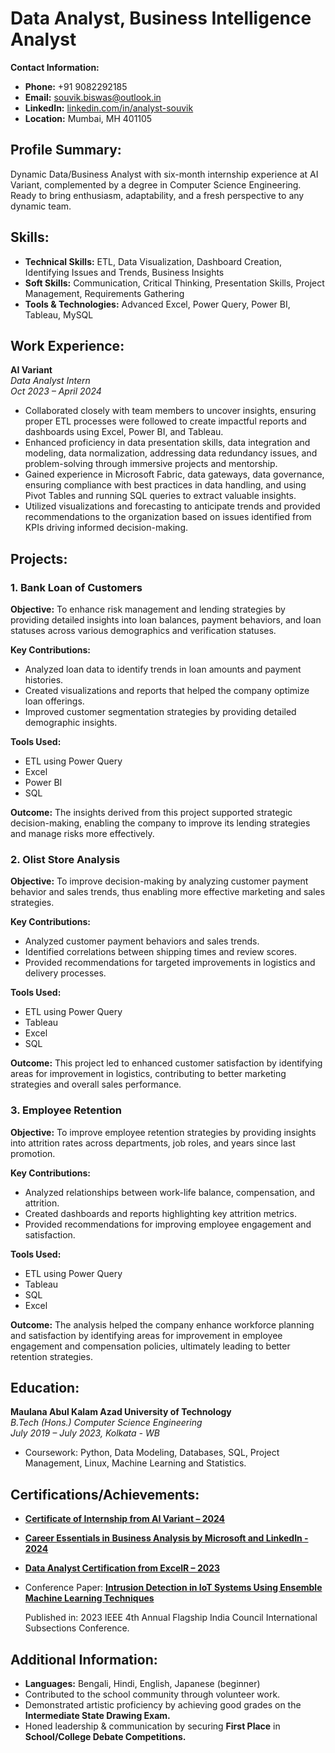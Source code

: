 # Data Analyst, Business Intelligence Analyst

**Contact Information:**
- **Phone:** +91 9082292185
- **Email:** [souvik.biswas@outlook.in](mailto:souvik.biswas@outlook.in)
- **LinkedIn:** [linkedin.com/in/analyst-souvik](https://linkedin.com/in/analyst-souvik)
- **Location:** Mumbai, MH 401105

## Profile Summary:
Dynamic Data/Business Analyst with six-month internship experience at AI Variant, complemented by a degree in Computer Science Engineering. Ready to bring enthusiasm, adaptability, and a fresh perspective to any dynamic team.

## Skills:
- **Technical Skills:** ETL, Data Visualization, Dashboard Creation, Identifying Issues and Trends, Business Insights
- **Soft Skills:** Communication, Critical Thinking, Presentation Skills, Project Management, Requirements Gathering
- **Tools & Technologies:** Advanced Excel, Power Query, Power BI, Tableau, MySQL

## Work Experience:

**AI Variant**  
*Data Analyst Intern*  
*Oct 2023 – April 2024*
- Collaborated closely with team members to uncover insights, ensuring proper ETL processes were followed to create impactful reports and dashboards using Excel, Power BI, and Tableau.
- Enhanced proficiency in data presentation skills, data integration and modeling, data normalization, addressing data redundancy issues, and problem-solving through immersive projects and mentorship.
- Gained experience in Microsoft Fabric, data gateways, data governance, ensuring compliance with best practices in data handling, and using Pivot Tables and running SQL queries to extract valuable insights.
- Utilized visualizations and forecasting to anticipate trends and provided recommendations to the organization based on issues identified from KPIs driving informed decision-making.


## Projects:

### 1. Bank Loan of Customers

**Objective:**
To enhance risk management and lending strategies by providing detailed insights into loan balances, payment behaviors, and loan statuses across various demographics and verification statuses.

**Key Contributions:**
- Analyzed loan data to identify trends in loan amounts and payment histories.
- Created visualizations and reports that helped the company optimize loan offerings.
- Improved customer segmentation strategies by providing detailed demographic insights.

**Tools Used:**
- ETL using Power Query
- Excel
- Power BI
- SQL

**Outcome:**
The insights derived from this project supported strategic decision-making, enabling the company to improve its lending strategies and manage risks more effectively.

### 2. Olist Store Analysis

**Objective:**
To improve decision-making by analyzing customer payment behavior and sales trends, thus enabling more effective marketing and sales strategies.

**Key Contributions:**
- Analyzed customer payment behaviors and sales trends.
- Identified correlations between shipping times and review scores.
- Provided recommendations for targeted improvements in logistics and delivery processes.

**Tools Used:**
- ETL using Power Query
- Tableau
- Excel
- SQL

**Outcome:**
This project led to enhanced customer satisfaction by identifying areas for improvement in logistics, contributing to better marketing strategies and overall sales performance.

### 3. Employee Retention

**Objective:**
To improve employee retention strategies by providing insights into attrition rates across departments, job roles, and years since last promotion.

**Key Contributions:**
- Analyzed relationships between work-life balance, compensation, and attrition.
- Created dashboards and reports highlighting key attrition metrics.
- Provided recommendations for improving employee engagement and satisfaction.

**Tools Used:**
- ETL using Power Query
- Tableau
- SQL
- Excel

**Outcome:**
The analysis helped the company enhance workforce planning and satisfaction by identifying areas for improvement in employee engagement and compensation policies, ultimately leading to better retention strategies.

## Education:
**Maulana Abul Kalam Azad University of Technology**  
*B.Tech (Hons.) Computer Science Engineering*  
*July 2019 – July 2023, Kolkata - WB*
- Coursework: Python, Data Modeling, Databases, SQL, Project Management, Linux, Machine Learning and Statistics.

## Certifications/Achievements:
- [**Certificate of Internship from AI Variant – 2024**](https://1drv.ms/b/s!AgDHJG8yRh16hE3jrOf4-rO7pKW-?e=xtezvE)
- [**Career Essentials in Business Analysis by Microsoft and LinkedIn - 2024**](https://www.linkedin.com/learning/certificates/654b80f552c2c98f614c8f0a303168c7d898abd02fe94644cfc284660fb6a87d?lipi=urn%3Ali%3Apage%3Ad_flagship3_profile_view_base_certifications_details%3Bbe8oWznIQIOFqrufsYGxJQ%3D%3D)
- [**Data Analyst Certification from ExcelR – 2023**](https://1drv.ms/b/s!AgDHJG8yRh16hE53k_W1rbq0WXcF?e=obImGU)
- Conference Paper: [**Intrusion Detection in IoT Systems Using Ensemble Machine Learning Techniques**](https://ieeexplore.ieee.org/document/10270505)

  Published in: 2023 IEEE 4th Annual Flagship India Council International Subsections Conference.

## Additional Information:
- **Languages:** Bengali, Hindi, English, Japanese (beginner)
- Contributed to the school community through volunteer work.
- Demonstrated artistic proficiency by achieving good grades on the **Intermediate State Drawing Exam.**
- Honed leadership & communication by securing **First Place** in **School/College Debate Competitions.**
